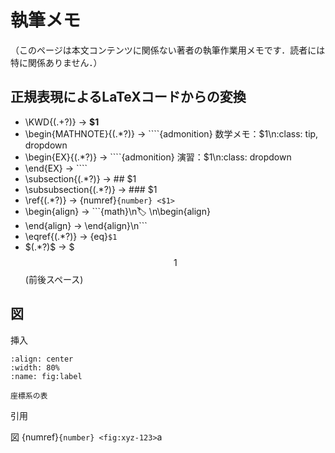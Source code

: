 # 執筆メモ

（このページは本文コンテンツに関係ない著者の執筆作業用メモです．読者には特に関係ありません．）

## 正規表現によるLaTeXコードからの変換

- \\KWD\{(.+?)\} → **$1**
- \\begin\{MATHNOTE\}\{(.*?)\} → ````{admonition} 数学メモ：$1\n:class: tip, dropdown
- \\begin\{EX\}\{(.*?)\} → ````{admonition} 演習：$1\n:class: dropdown
- \\end\{EX\}  -> ````
- \\subsection\{(.*?)\} → ## $1
- \\subsubsection\{(.*?)\} → ### $1
- \\ref\{(.*?)\} → {numref}`{number} <$1>`
- \\begin\{align\}  -> ```{math}\n:label: \n\begin{align}
- \\end\{align\} -> \end{align}\n```
- \\eqref\{(.*?)\}  -> {eq}`$1`
- \$(.*?)\$ ->  $$$1$$    (前後スペース)

## 図

挿入

```{figure} ./fig/xyz-123.png
:align: center
:width: 80%
:name: fig:label

座標系の表
```

引用

図 {numref}`{number} <fig:xyz-123>`a